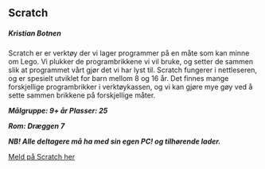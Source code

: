## Scratch
##### Kristian Botnen

Scratch er er verktøy der vi lager programmer på en måte som kan minne om Lego. Vi plukker de programbrikkene vi vil bruke, og setter de sammen slik at programmet vårt gjør det vi har lyst til. Scratch fungerer i nettleseren, og er spesielt utviklet for barn mellom 8 og 16 år. Det finnes mange forskjellige programbrikker i verktøykassen, og vi kan gjøre mye gøy ved å sette sammen brikkene på forskjellige måter.    


***Målgruppe: 9+ år      Plasser: 25***

***Rom: Dræggen 7***

***NB! Alle deltagere må ha med sin egen PC! og tilhørende lader.***

[Meld på Scratch her](https://boosterconf.ticketco.events/no/nb/e/scratch_2023)